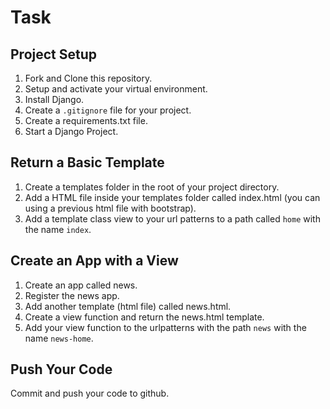# Task

## Project Setup

1. Fork and Clone this repository.
1. Setup and activate your virtual environment.
1. Install Django.
1. Create a `.gitignore` file for your project.
1. Create a requirements.txt file.
1. Start a Django Project.

## Return a Basic Template

1. Create a templates folder in the root of your project directory.
1. Add a HTML file inside your templates folder called index.html (you can using a previous html file with bootstrap).
1. Add a template class view to your url patterns to a path called `home` with the name `index`.

## Create an App with a View

1. Create an app called news.
1. Register the news app.
1. Add another template (html file) called news.html.
1. Create a view function and return the news.html template.
1. Add your view function to the urlpatterns with the path `news` with the name `news-home`.

## Push Your Code

Commit and push your code to github.
